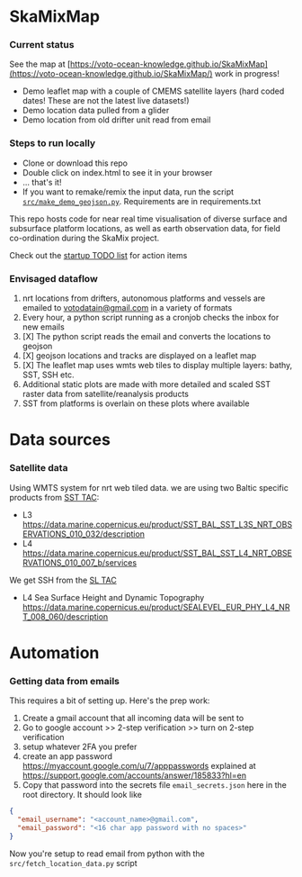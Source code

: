 # SkaMixMap

### Current status

See the map at [https://voto-ocean-knowledge.github.io/SkaMixMap](https://voto-ocean-knowledge.github.io/SkaMixMap/) work in progress!

- Demo leaflet map with a couple of CMEMS satellite layers (hard coded dates! These are not the latest live datasets!)
- Demo location data pulled from a glider
- Demo location from old drifter unit read from email

### Steps to run locally

- Clone or download this repo
- Double click on index.html to see it in your browser
- ... that's it!
- If you want to remake/remix the input data, run the script [`src/make_demo_geojson.py`](https://github.com/voto-ocean-knowledge/SkaMixMap/blob/main/src/make_demo_geojson.py). Requirements are in requirements.txt

This repo hosts code for near real time visualisation of diverse surface and subsurface platform locations, as well as earth observation data, for field co-ordination during the SkaMix project.

Check out the [startup TODO list](https://github.com/voto-ocean-knowledge/SkaMixMap/issues/1) for action items


### Envisaged dataflow

1. nrt locations from drifters, autonomous platforms and vessels are emailed to votodatain@gmail.com in a variety of formats
2. Every hour, a python script running as a cronjob checks the inbox for new emails
3. [X] The python script reads the email and converts the locations to geojson
4. [X] geojson locations and tracks are displayed on a leaflet map
5. [X] The leaflet map uses wmts web tiles to display multiple layers: bathy, SST, SSH etc.
6. Additional static plots are made with more detailed and scaled SST raster data from satellite/reanalysis products
7. SST from platforms is overlain on these plots where available


# Data sources

### Satellite data

Using WMTS system for nrt web tiled data. we are using two Baltic specific products from [SST TAC](https://marine.copernicus.eu/about/producers/sst-tac):

- L3 https://data.marine.copernicus.eu/product/SST_BAL_SST_L3S_NRT_OBSERVATIONS_010_032/description
- L4 https://data.marine.copernicus.eu/product/SST_BAL_SST_L4_NRT_OBSERVATIONS_010_007_b/services

We get SSH from the [SL TAC](https://marine.copernicus.eu/about/producers/sl-tac)

- L4 Sea Surface Height and Dynamic Topography https://data.marine.copernicus.eu/product/SEALEVEL_EUR_PHY_L4_NRT_008_060/description


# Automation

### Getting data from emails

This requires a bit of setting up. Here's the prep work:

1. Create a gmail account that all incoming data will be sent to
2. Go to google account >> 2-step verification >> turn on 2-step verification
3. setup whatever 2FA you prefer
4. create an app password https://myaccount.google.com/u/7/apppasswords explained at https://support.google.com/accounts/answer/185833?hl=en
5. Copy that password into the secrets file `email_secrets.json` here in the root directory. It should look like

```json
{
  "email_username": "<account_name>@gmail.com",
  "email_password": "<16 char app password with no spaces>"
}
```

Now you're setup to read email from python with the `src/fetch_location_data.py` script
